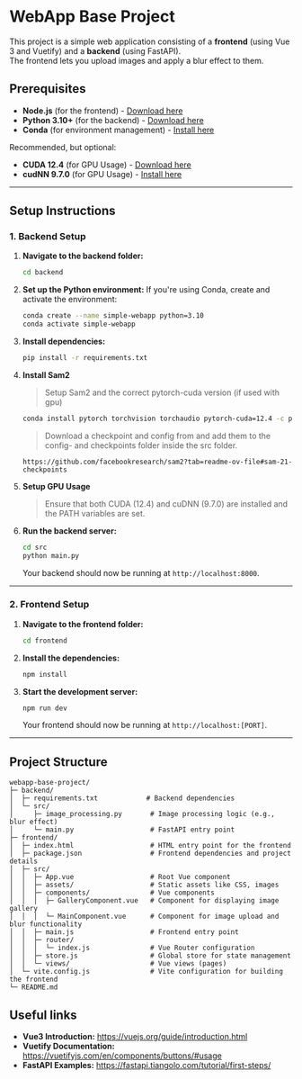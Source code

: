 # WebApp Base Project

This project is a simple web application consisting of a **frontend** (using Vue 3 and Vuetify) and a **backend** (using FastAPI).  
The frontend lets you upload images and apply a blur effect to them.

## Prerequisites

- **Node.js** (for the frontend) - [Download here](https://nodejs.org/en/download/)
- **Python 3.10+** (for the backend) - [Download here](https://www.python.org/downloads/)
- **Conda** (for environment management) - [Install here](https://docs.conda.io/projects/conda/en/latest/user-guide/install/)

Recommended, but optional:

- **CUDA 12.4** (for GPU Usage) - [Download here](https://developer.nvidia.com/cuda-12-4-0-download-archive)
- **cudNN 9.7.0** (for GPU Usage) - [Install here](https://developer.nvidia.com/cudnn-downloads)


---

## Setup Instructions

### 1. Backend Setup

1. **Navigate to the backend folder:**
   ```sh
   cd backend
   ```

2. **Set up the Python environment:**
   If you're using Conda, create and activate the environment:
   ```sh
   conda create --name simple-webapp python=3.10
   conda activate simple-webapp
   ```

3. **Install dependencies:**
   ```sh
   pip install -r requirements.txt
   ```
4. **Install Sam2**
   > Setup Sam2 and the correct pytorch-cuda version (if used with gpu)
   ```sh
   conda install pytorch torchvision torchaudio pytorch-cuda=12.4 -c pytorch -c nvidia
   ```
   > Download a checkpoint and config from and add them to the config- and checkpoints
   > folder inside the src folder.
   ```
   https://github.com/facebookresearch/sam2?tab=readme-ov-file#sam-21-checkpoints
   ```
   
5. **Setup GPU Usage**
   > Ensure that both CUDA (12.4) and cuDNN (9.7.0) are installed and the PATH variables are set.
   
6. **Run the backend server:**
   ```sh
   cd src
   python main.py
   ```

   Your backend should now be running at `http://localhost:8000`.

---

### 2. Frontend Setup

1. **Navigate to the frontend folder:**
   ```sh
   cd frontend
   ```

2. **Install the dependencies:**
   ```sh
   npm install
   ```

3. **Start the development server:**
   ```sh
   npm run dev
   ```

   Your frontend should now be running at `http://localhost:[PORT]`.

---

## Project Structure

```
webapp-base-project/
├─ backend/
│  ├─ requirements.txt            # Backend dependencies
│  └─ src/
│     ├─ image_processing.py       # Image processing logic (e.g., blur effect)
│     └─ main.py                   # FastAPI entry point
├─ frontend/
│  ├─ index.html                   # HTML entry point for the frontend
│  ├─ package.json                 # Frontend dependencies and project details
│  ├─ src/
│  │  ├─ App.vue                   # Root Vue component
│  │  ├─ assets/                   # Static assets like CSS, images
│  │  ├─ components/               # Vue components
│  │  │  ├─ GalleryComponent.vue   # Component for displaying image gallery
│  │  │  └─ MainComponent.vue      # Component for image upload and blur functionality
│  │  ├─ main.js                   # Frontend entry point
│  │  ├─ router/
│  │  │  └─ index.js               # Vue Router configuration
│  │  ├─ store.js                  # Global store for state management
│  │  └─ views/                    # Vue views (pages)
│  └─ vite.config.js               # Vite configuration for building the frontend
└─ README.md                       
```

## Useful links
- **Vue3 Introduction:** https://vuejs.org/guide/introduction.html
- **Vuetify Documentation:** https://vuetifyjs.com/en/components/buttons/#usage
- **FastAPI Examples:** https://fastapi.tiangolo.com/tutorial/first-steps/